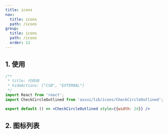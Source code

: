 ```yaml
---
title: icons
nav:
  title: icons
  path: /icons
group:
  title: icons
  path: /icons
  order: 11
---
```


## 1. 使用
```jsx
/**
 * title: 代码块
 * hideActions: ["CSB", "EXTERNAL"]
 */
import React from 'react';
import CheckCircleOutlined from 'assui/lib/icons/CheckCircleOutlined';

export default () => <CheckCircleOutlined style={{width: 24}} />
```


## 2. 图标列表

<code inline=true hideActions='["CSB"]' src="./base.jsx" />

